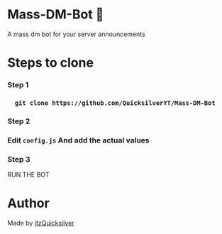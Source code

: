 # Mass-DM-Bot 🤖
A mass dm bot for your server announcements

# Steps to clone 
<h3> Step 1 <h3>
 
```
  git clone https://github.com/QuicksilverYT/Mass-DM-Bot
```
  
<h3>Step 2<h3>
  
 Edit `config.js` And add the actual 
values
 <h3> Step 3 </h3>
 RUN THE BOT

 # Author 
 Made by [itzQuicksilver](https://discord.gg/TaynAW9WXt)

 
